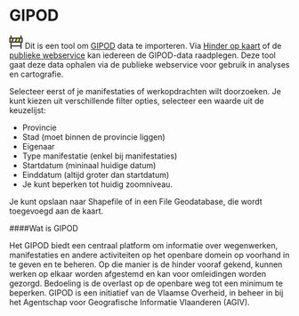 GIPOD
=====

![](geopuntGipodCmd.png)  Dit is een tool om [GIPOD](http://www.agiv.be/gis/diensten/?catid=158) data te importeren. Via [Hinder op kaart](http://www.geopunt.be/hinder-in-kaart) of de [publieke webservice](http://gipod.api.agiv.be/) kan iedereen de GIPOD-data raadplegen. Deze tool gaat deze data ophalen via de publieke webservice voor gebruik in analyses en cartografie. 

Selecteer eerst of je manifestaties of werkopdrachten wilt doorzoeken.
Je kunt kiezen uit verschillende filter opties, selecteer een waarde uit de keuzelijst:

- Provincie
- Stad (moet binnen de provincie liggen)
- Eigenaar
- Type manifestatie (enkel bij manifestaties)
- Startdatum (mininaal huidige datum)
- Einddatum (altijd groter dan startdatum)
- Je kunt beperken tot huidig zoomniveau.

Je kunt opslaan naar Shapefile of in een File Geodatabase, die wordt toegevoegd aan de kaart.

<!-- ![](images/geopunt4qgisGIPOD.gif "GIPOD data laden in QGIS") -->

####Wat is GIPOD

Het GIPOD biedt een centraal platform om informatie over wegenwerken, manifestaties en andere activiteiten op het openbare domein op voorhand in te geven en te beheren. Op die manier is de hinder vooraf gekend, kunnen werken op elkaar worden afgestemd en kan voor omleidingen worden gezorgd. Bedoeling is de overlast op de openbare weg tot een minimum te beperken.  GIPOD is een initiatief van de Vlaamse Overheid, in beheer in bij het Agentschap voor Geografische Informatie Vlaanderen (AGIV).
